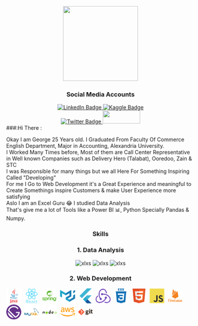<div id="all">
      <div id="header" align="center">
          <img src="https://media.giphy.com/media/RbDKaczqWovIugyJmW/giphy.gif" width="200px" height="200px" />
       </div>
       <h3 align="center">Social Media Accounts </h3>
       <div id="badges" align="center">
  <a href="https://www.linkedin.com/in/george-mounir-8b5bab164/">
    <img src="https://img.shields.io/badge/LinkedIn-blue?style=for-the-badge&logo=linkedin&logoColor=white" alt="LinkedIn Badge" width=100px" height="35px" />
  </a>
  <a href="https://www.kaggle.com/georgemounir82/code">
    <img src="https://img.shields.io/badge/Kaggle-red?style=for-the-badge&logo=kaggle&logoColor=white" alt="Kaggle Badge" width=100px" height="35px"/>
  </a>
  <br>
  <a href="your-twitter-URL">
    <img src="https://img.shields.io/badge/Twitter-blue?style=for-the-badge&logo=twitter&logoColor=white" alt="Twitter Badge" width=100px" height="35px"/>
  </a>
  <img src="https://komarev.com/ghpvc/?username=your-github-username&style=flat-square&color=blue" alt="" width=100px" height="35px"/>
</div>
<div id="about">
###:Hi There : <br>
<p>
Okay I am George 25 Years old. I Graduated From Faculty Of Commerce English Department, Major in Accounting, Alexandria University. <br>
I Worked Many Times before, Most of them are Call Center Representative in Well known Companies such as Delivery Hero (Talabat), Ooredoo, Zain & STC<br>
I was Responsible for many things but we all Here For Something Inspiring Called "Developing" <br>
For me I Go to Web Development it's a Great Experience and meaningful to Create Somethings inspire Customers & make User Experience more satisfying<br>
Aslo I am an Excel Guru 😂 I studied Data Analysis <br>
That's give me a lot of Tools like a Power BI 📊, Python Specially Pandas & Numpy. 
</p>
</div>
       <div id="badges" align="center">
              <h3 align="center">Skills</h3>
              <h3 align="center">1. Data Analysis</h3>
          <img src="https://cdn1.iconfinder.com/data/icons/social-media-glossy/512/79-excel_social-256.png" alt="xlxs" width="50px" height="50px"/>
          <img src="https://cdn3.iconfinder.com/data/icons/logos-and-brands-adobe/512/267_Python-256.png" alt="xlxs" width="50px" height="50px"/>
          <img src="https://cdn2.iconfinder.com/data/icons/mix-color-5/100/Mix_color_5__dwg-256.png" alt="xlxs" width="50px" height="50px"/>

</div>
<div>
              <h3 align="center">2. Web Development</h3>
  <img src="https://github.com/devicons/devicon/blob/master/icons/java/java-original-wordmark.svg" title="Java" alt="Java" width="40" height="40"/>&nbsp;
  <img src="https://github.com/devicons/devicon/blob/master/icons/react/react-original-wordmark.svg" title="React" alt="React" width="40" height="40"/>&nbsp;
  <img src="https://github.com/devicons/devicon/blob/master/icons/spring/spring-original-wordmark.svg" title="Spring" alt="Spring" width="40" height="40"/>&nbsp;
  <img src="https://github.com/devicons/devicon/blob/master/icons/materialui/materialui-original.svg" title="Material UI" alt="Material UI" width="40" height="40"/>&nbsp;
  <img src="https://github.com/devicons/devicon/blob/master/icons/flutter/flutter-original.svg" title="Flutter" alt="Flutter" width="40" height="40"/>&nbsp;
  <img src="https://github.com/devicons/devicon/blob/master/icons/redux/redux-original.svg" title="Redux" alt="Redux " width="40" height="40"/>&nbsp;
  <img src="https://github.com/devicons/devicon/blob/master/icons/css3/css3-plain-wordmark.svg"  title="CSS3" alt="CSS" width="40" height="40"/>&nbsp;
  <img src="https://github.com/devicons/devicon/blob/master/icons/html5/html5-original.svg" title="HTML5" alt="HTML" width="40" height="40"/>&nbsp;
  <img src="https://github.com/devicons/devicon/blob/master/icons/javascript/javascript-original.svg" title="JavaScript" alt="JavaScript" width="40" height="40"/>&nbsp;
  <img src="https://github.com/devicons/devicon/blob/master/icons/firebase/firebase-plain-wordmark.svg" title="Firebase" alt="Firebase" width="40" height="40"/>&nbsp;
  <img src="https://github.com/devicons/devicon/blob/master/icons/gatsby/gatsby-original.svg" title="Gatsby"  alt="Gatsby" width="40" height="40"/>&nbsp;
  <img src="https://github.com/devicons/devicon/blob/master/icons/mysql/mysql-original-wordmark.svg" title="MySQL"  alt="MySQL" width="40" height="40"/>&nbsp;
  <img src="https://github.com/devicons/devicon/blob/master/icons/nodejs/nodejs-original-wordmark.svg" title="NodeJS" alt="NodeJS" width="40" height="40"/>&nbsp;
  <img src="https://github.com/devicons/devicon/blob/master/icons/amazonwebservices/amazonwebservices-plain-wordmark.svg" title="AWS" alt="AWS" width="40" height="40"/>&nbsp;
  <img src="https://github.com/devicons/devicon/blob/master/icons/git/git-original-wordmark.svg" title="Git" **alt="Git" width="40" height="40"/>
</div>

</div>
